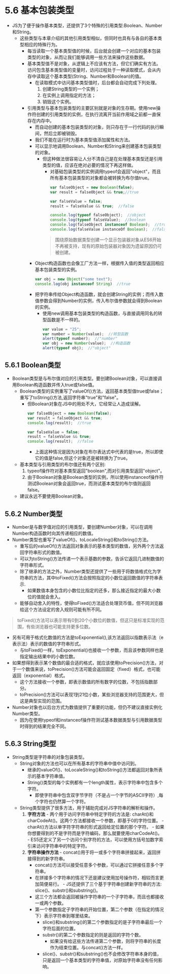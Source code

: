 # 5.6 基本包装类型

- JS为了便于操作基本类型，还提供了3个特殊的引用类型:Boolean、Number和String。
  - 这些类型与本章介绍的其他引用类型相似，但同时也具有与各自的基本类型相应的特殊行为。
    - 每当读取一个基本类型值的时候，后台就会创建一个对应的基本包装类型的对象，从而让我们能够调用一些方法来操作这些数据。
    - 基本类型值不是对象，从逻辑上不应该有方法，但它们确实有方法。访问包含基本类型值的变量时，访问过程处于一种读取模式，会从内存中读取这个基本类型(String、Number和Boolean)的值。
      - 在读取模式中访问基本类型值时，后台都会自动完成下列处理。
          1. 创建String类型的一个实例；
          2. 在实例上调用指定的方法；
          3. 销毁这个实例。
    - 引用类型与基本包装类型的主要区别就是对象的生存期。使用new操作符创建的引用类型的实例，在执行流离开当前作用域之前都一直保存在内存中。
      - 而自动创建的基本包装类型的对象，则只存在于一行代码的执行瞬间，然后立即被销毁。
      - 我们不能在运行时为基本类型值添加属性和方法。
      - 可以显示地调用Boolean、Number和String来创建基本包装类型的对象。
        - 但这种做法很容易让人分不清自己是在处理基本类型还是引用类型的值，应该在绝对必要的情况下再这样做。
          - 对基础包装类型的实例调用typeof会返回"object"，而且所有基本包装类型的对象都会被转换为布尔值true。
              ```js
              var falseObject = new Boolean(false);
              var result = falseObject && true;//true

              var falseValue = false;
              result = falseValue && true;  //false

              console.log(typeof falseObject);  //object
              console.log(typeof falseValue);  //boolean
              console.log(falseObject instanceof Boolean);  //true
              console.log(falseValue instanceOf Boolean);  //false
              ```
          > 围绕原始数据类型创建一个显示包装器对象从ES6开始不再被支持，现有的原始包装器对象因为遗留原因仍可被创建。
      - Object构造函数也会像工厂方法一样，根据传入值的类型返回相应基本包装类型的实例。
        ```js
        var obj = new Object("some text");
        console.log(obj instanceof String)  //true
        ```
      - 把字符串传给Object构造函数，就会创建String的实例；而传入数值参数会得到Number的实例，传入布尔值参数就会得到Boolean的实例。
        - 使用new调用基本包装类型的构造函数，与直接调用同名的转型函数是不一样的。
          ```js
          var value = "25";
          var number = Number(value);  //转型函数
          alert(typeof number);  //"number"
          var obj = new Number(value);  //构造函数
          alert(typeof obj);  //"object"
          ```

## 5.6.1 Boolean类型

- Boolean类型是与布尔值对应的引用类型。要创建Boolean对象，可以直接调用Boolean构造函数并传入true或false值。
  - Boolean类型的实例重写了valueOf()方法，返回基本类型值true或false；重写了toString()方法,返回字符串"true"和"false"。
    - 但Boolean对象在JS中的用处不大，它经常让人造成误解。
      ```js
      var falseObject = new Boolean(false);
      var result = falseObject && true;
      console.log(result);  //true

      var falseValue = false;
      result = falseValue && true;
      console.log(result);  //false
      ```
      - 上面这种情况是因为对象在布尔表达式中代表的是true，所以即使它的值是false,但这个对象还是被转换为了true。
  - 基本类型与引用类型的布尔值还有两个区别:
      1. typeof操作符对基本类型返回"boolean",而对引用类型返回"object"。
      2. 由于Boolean对象是Boolean类型的实例，所以使用instanceof操作符测试Boolean对象会返回true，而测试基本类型的布尔值则返回false。
  - 建议永远不要使用Boolean对象。

## 5.6.2 Number类型

- Number是与数字值对应的引用类型，要创建Number对象，可以在调用Number构造函数时向其传递相应的数值。
- Number类型也重写了valueOf()、toLocaleString()和toString()方法。
  - 重写后的valueOf()方法返回对象表示的基本类型的数值，另外两个方法返回字符串形式的数值。
  - 可以为toString()方法传递一个表示基数的参数，告诉它返回几进制数值的字符串形式。
  - 除了继承的方法之外，Number类型还提供了一些用于将数值格式化为字符串的方法，其中toFixed()方法会按照指定的小数位返回数值的字符串表示.
    - 如果数值本身包含的小数位比指定的还多，那么接近指定的最大小数位的值就会舍入。
  - 能够自动舍入的特性，使得toFixed()方法适合处理货币值，但不同浏览器给这个方法设定的舍入规则可能有所不同。
> toFixed()方法可以表示带有0到20个小数位的数值，但这只是标准实现的范围，有些浏览器也可能支持更多位数。

- 另有可用于格式化数值的方法是toExponential(),该方法返回以指数表示法（e表示法）表示的数值的字符串形式。
  - 与toFixed()一样，toExponential()也接收一个参数，而且该参数同样也是指定输出结果中的小数位数。
- 如果想得到表示某个数值的最合适的格式，就应该使用toPrecision()方法，对于一个数值来说，toPrecision()方法可能会返回固定（fixed）格式，也可能返回（exponential）格式。
  - 这个方法接收一个参数，即表示数值的所有数字的位数，不包括指数部分。
  - toPrecision()方法可以表现1到21位小数，某些浏览器支持的范围更大，但这是典型实现的范围。
- Number对象也以后台方式为数值提供了重要的功能，但仍不建议直接实例化Number类型。
  - 因为在使用typeof和instanceof操作符测试基本数据类型与引用数据类型时得到的结果完全不同。

## 5.6.3 String类型

- String类型是字符串的对象包装类型。
  - String对象的方法也可以在所有基本的字符串中值中访问到。
    - 继承的valueOf()、toLocaleString()和toString()方法都返回对象所表示的基本字符串值。
    - String()类型的每个实例都有一个length属性，表示字符串中包含多个字符。
      - 即使字符串中包含双字节字符（不是占一个字节的ASCII字符）,每个字符也仍然算一个字符。
  - String类型提供了很多方法，用于辅助完成对JS字符串的解析和操作。
      1. **字符方法**
        - 两个用于访问字符串中特定字符的方法是: charAt()和charCodeAt()。这两个方法都接收一个参数，即基于0的字符位置。
        - charAt()方法以单字符字符串的形式返回给定位置的那个字符。
        - 如果你想要得到的不是字符而是字符编码，那么就要使用charCodeAt()。
        - ES5还定义了另一个访问个别字符的方法，可以使用方括号加数字索引来访问字符串中的特定字符。
      2. **字符串操作方法**
        - concat()用于将一或多个字符串拼接起来，返回拼接得到的新字符串。
          - concat()方法可以接受任意多个参数，可以通过它拼接任意多个字符串。
          - 在拼接多个字符串的情况下还是建议使用加号操作符，相较而言更加简便易行。
        - JS还提供了三个基于字符串创建新字符串的方法: slice()、substr()和substring()。
          - 这三个方法都会返回被操作字符串的一个子字符串，而且也都接收一或两个参数。
          - 第一个参数指定子字符串的开始位置，第二个参数（在指定的情况下）表示字符串到哪里结束。
            - slice()和substring()的第二个参数指定的是子字符串最后一个字符后面的位置。
            - substr()的第二个参数指定的则是返回的字符个数。
              - 如果没有给这些方法传递第二个参数，则将字符串的长度作为结束位置。与concat()方法一样。
            - slice()、substr()和substring()也不会修改字符串本身的值，只是返回一个基本类型的字符串值，对原始字符串没有任何影响。